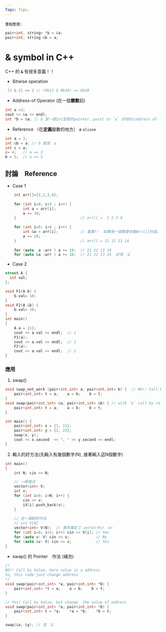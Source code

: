```yaml
---
Tags: Tips, 
---
```

`重點整理:`
``` c++
pair<int, string> *b = &a;
pair<int, string &b = a;
```


# & symbol in C++

C++ 的 **`&`** 有很多意義！！

* Bitwise operation
``` c++
 (3 & 2) == 2 // (0b11 & 0b10) == 0b10
```
*  Address-of Operator (在一個**變數**前)
```c++
int a =3;
cout << &a << endl;
int *b = &a; // b 是一個int型態的pointer，point to `a` 的地址(address of `a`)
```

* Reference （在**定義**變數的地方）
  a `aliase`
```c++
int a = 3;
int &b = a; // b 就是　a
int c = a; 
c= 4;   // a == 3
b = 5;  // a == 5
```

## 討論　Reference

* Case 1

```c++
    int arr[]={1,2,3,4};
    
    for (int i=0; i<4 ; i++) {
        int a = arr[i];
        a += 10;
    }                             // arr[] =  1 2 3 4
    
    for (int i=0; i<4 ; i++) {    
        int &a = arr[i];          // 重要!!  如果用一個需要改變Arr[i]的值，記得 `&`
        a += 10;
    }                             // arr[] = 11 12 13 14
    
    for (auto  a :arr ) a += 10;  // 11 12 13 14  
    for (auto &a :arr ) a += 10;  // 21 22 23 24  記得 `&`
```

* Case 2 

```c++
struct A {
  int val;
};

void F1(A b) {
    b.val= 10;
}
void F2(A &b) {
    b.val= 10;
}
int main()
{
    A a = {1}; 
    cout << a.val << endl;  // 1
    F1(a);
    cout << a.val << endl;  // 1
    F2(a);
    cout << a.val << endl;  // 2
}
```

### 應用
1. swap() 

```c++
void swap_not_work (pair<int,int> a, pair<int,int> b) {  // NO!! Call by Value
    pair<int,int> t = a;    a = b;    b = t;
}
void swap(pair<int,int> &a, pair<int,int> &b) { // with `&` call by reference
    pair<int,int> t = a;    a = b;    b = t;
}

int main() {
    pair<int,int> x = {1, 11};
    pair<int,int> y = {2, 22};
    swap(x, y);
    cout << x.second  << ", " << y.second << endl;
}
``` 
2. 輸入的好方法(先輸入有幾個數字(N), 接著輸入這N個數字)
```c++
int main()
{ 
    int N; cin >> N;

    // 一般做法
    vector<int> V; 
    int v;
    for (int i=0; i<N; i++) { 
        cin >> v;
        iV[i].push_back(v);
    }
    
    // 另一個較好作法
    // int V[N]
    vector<int> V(N);  // 事先確定了 vector大小  or 
    for (int i=0; i<3; i++) cin >> V[i]; // Yes
    for (auto v: V) cin >> v;            // No
    for (auto &v: V) cin >> v;           // Yes
}
```


* swap() 的 Pointer　作法 (補充)

```c++
/* 
NO!! Call by Value, here value is a address
So, this code just change address
*/
void swap(pair<int,int> *a, pair<int,int> *b) { 
    pair<int,int> *t = a;    a = b;    b = t;
}

// Yes! Call by Value, but change  the value of address
void swap(pair<int,int> *a, pair<int,int> *b) { 
    pair<int,int> t = *a;    *a = *b;    *b = t;
}

swap(&x, &y); // 加 `&`

```
